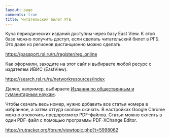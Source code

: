 ```yaml
---
layout: page
comments: true
title: Читательский билет РГБ
---
```


Куча периодических изданий доступны через базу East View. К этой базе можно получить доступ, если сделать читательский билет в РГБ. Это даже из регионов дистанционно можно сделать.

<https://passport.rsl.ru/ru/register/reg_online>

Как оформили, заходите на этот сайт и выбираете любой ресурс с издателем ИВИС (EastView).

<https://search.rsl.ru/ru/networkresources/index>

Далее, например, выбираете [Издания по общественным и гуманитарным наукам](https://eivis.ru/browse/udb/4).

Чтобы скачать весь номер, нужно добавить все статьи номера в избранное, а затем оттуда скопом скачать. В настройках Google Chrome можно отключить предпросмотр PDF-файлов. Статьи можно склеить в один PDF-файл с помощью программы PDF-XChange Editor.

<https://rutracker.org/forum/viewtopic.php?t=5998062>